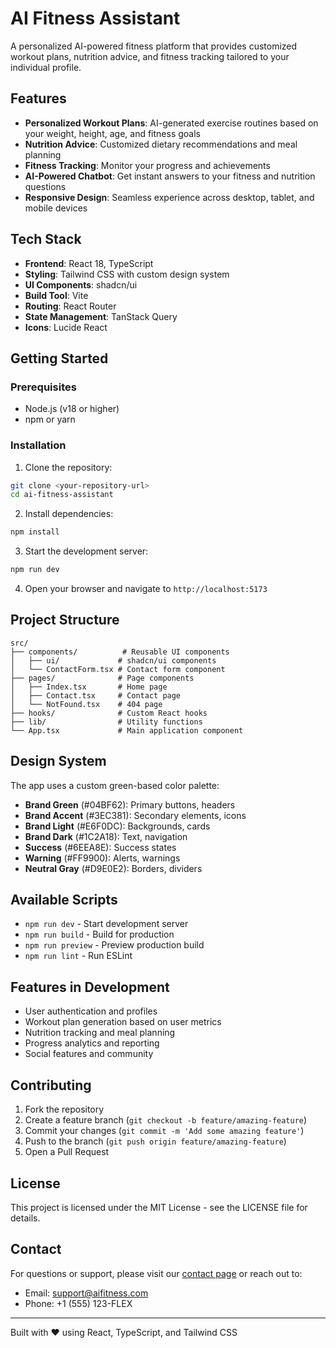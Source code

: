 # AI Fitness Assistant

A personalized AI-powered fitness platform that provides customized workout plans, nutrition advice, and fitness tracking tailored to your individual profile.

## Features

- **Personalized Workout Plans**: AI-generated exercise routines based on your weight, height, age, and fitness goals
- **Nutrition Advice**: Customized dietary recommendations and meal planning
- **Fitness Tracking**: Monitor your progress and achievements
- **AI-Powered Chatbot**: Get instant answers to your fitness and nutrition questions
- **Responsive Design**: Seamless experience across desktop, tablet, and mobile devices

## Tech Stack

- **Frontend**: React 18, TypeScript
- **Styling**: Tailwind CSS with custom design system
- **UI Components**: shadcn/ui
- **Build Tool**: Vite
- **Routing**: React Router
- **State Management**: TanStack Query
- **Icons**: Lucide React

## Getting Started

### Prerequisites

- Node.js (v18 or higher)
- npm or yarn

### Installation

1. Clone the repository:
```bash
git clone <your-repository-url>
cd ai-fitness-assistant
```

2. Install dependencies:
```bash
npm install
```

3. Start the development server:
```bash
npm run dev
```

4. Open your browser and navigate to `http://localhost:5173`

## Project Structure

```
src/
├── components/          # Reusable UI components
│   ├── ui/             # shadcn/ui components
│   └── ContactForm.tsx # Contact form component
├── pages/              # Page components
│   ├── Index.tsx       # Home page
│   ├── Contact.tsx     # Contact page
│   └── NotFound.tsx    # 404 page
├── hooks/              # Custom React hooks
├── lib/                # Utility functions
└── App.tsx             # Main application component
```

## Design System

The app uses a custom green-based color palette:

- **Brand Green** (#04BF62): Primary buttons, headers
- **Brand Accent** (#3EC381): Secondary elements, icons
- **Brand Light** (#E6F0DC): Backgrounds, cards
- **Brand Dark** (#1C2A18): Text, navigation
- **Success** (#6EEA8E): Success states
- **Warning** (#FF9900): Alerts, warnings
- **Neutral Gray** (#D9E0E2): Borders, dividers

## Available Scripts

- `npm run dev` - Start development server
- `npm run build` - Build for production
- `npm run preview` - Preview production build
- `npm run lint` - Run ESLint

## Features in Development

- User authentication and profiles
- Workout plan generation based on user metrics
- Nutrition tracking and meal planning
- Progress analytics and reporting
- Social features and community

## Contributing

1. Fork the repository
2. Create a feature branch (`git checkout -b feature/amazing-feature`)
3. Commit your changes (`git commit -m 'Add some amazing feature'`)
4. Push to the branch (`git push origin feature/amazing-feature`)
5. Open a Pull Request

## License

This project is licensed under the MIT License - see the LICENSE file for details.

## Contact

For questions or support, please visit our [contact page](/contact) or reach out to:
- Email: support@aifitness.com
- Phone: +1 (555) 123-FLEX

---

Built with ❤️ using React, TypeScript, and Tailwind CSS
